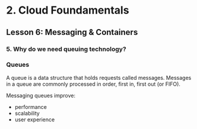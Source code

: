 # 2. Cloud Foundamentals 

## Lesson 6: Messaging & Containers


### 5. Why do we need queuing technology?

### Queues
A queue is a data structure that holds requests called messages. Messages in a queue are commonly processed in order, first in, first out (or FIFO).

Messaging queues improve:

* performance
* scalability
* user experience